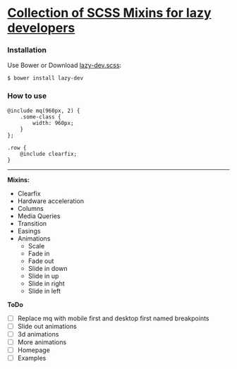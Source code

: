 # [Collection of SCSS Mixins for lazy developers](http://akurganow.ru/lazy-dev)

### Installation

Use Bower or Download [lazy-dev.scss](https://raw.githubusercontent.com/Akurganow/Lazy-Dev/master/lazy-dev.scss):

```
$ bower install lazy-dev
```

### How to use

```
@include mq(960px, 2) {
    .some-class {
        width: 960px;
    }
};

.row {
    @include clearfix;
}
```

--------

**Mixins:**

- Clearfix
- Hardware acceleration
- Columns
- Media Queries
- Transition
- Easings
- Animations
    + Scale
    + Fade in
    + Fade out
    + Slide in down
    + Slide in up
    + Slide in right
    + Slide in left

**ToDo**

- [ ] Replace mq with mobile first and desktop first named breakpoints
- [ ] Slide out animations
- [ ] 3d animations
- [ ] More animations
- [ ] Homepage
- [ ] Examples
